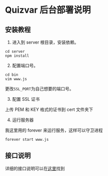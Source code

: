 # Quizvar 后台部署说明

## 安装教程

1. 进入到 server 根目录，安装依赖。

```shell
cd server
npm install
```

2. 配置端口号。

```shell
cd bin
vim www.js
```

更改`SSL_PORT`为自己想要的端口号。

3. 配置 SSL 证书

上传 PEM 和 KEY 格式的证书到 cert 文件夹下

4. 运行服务器

我这里用的 forever 来运行服务，这样可以守卫进程

```shell
forever start www.js
```

## 接口说明

详细的接口说明可以在[这里](./Quizvar_API.md)找到

